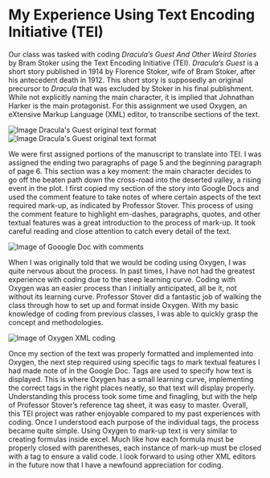 # My Experience Using Text Encoding Initiative (TEI)

Our class was tasked with coding _Dracula’s Guest And Other Weird Stories_ by Bram Stoker using the Text Encoding Initiative (TEI). _Dracula’s Guest_ is a short story published in 1914 by Florence Stoker, wife of Bram Stoker, after his antecedent death in 1912. This short story is supposedly an original precursor to _Dracula_ that was excluded by Stoker in his final publishment. While not explicitly naming the main character, it is implied that Johnathan Harker is the main protagonist. For this assignment we used Oxygen, an eXtensive Markup Language (XML) editor, to transcribe sections of the text.

![Image Dracula's Guest original text format](https://jakeverry.github.io/Jake-Verry-CNU/images/DC1.png)
![Image Dracula's Guest original text format](https://jakeverry.github.io/Jake-Verry-CNU/images/DC2.png)

We were first assigned portions of the manuscript to translate into TEI. I was assigned the ending two paragraphs of page 5 and the beginning paragraph of page 6. This section was a key moment: the main character decides to go off the beaten path down the cross-road into the deserted valley, a rising event in the plot. I first copied my section of the story into Google Docs and used the comment feature to take notes of where certain aspects of the text required mark-up, as indicated by Professor Stover. This process of using the comment feature to highlight em-dashes, paragraphs, quotes, and other textual features was a great introduction to the process of mark-up. It took careful reading and close attention to catch every detail of the text.

![Image of Gooogle Doc with comments](https://jakeverry.github.io/Jake-Verry-CNU/images/Google.png)

When I was originally told that we would be coding using Oxygen, I was quite nervous about the process. In past times, I have not had the greatest experience with coding due to the steep learning curve. Coding with Oxygen was an easier process than I initially anticipated, all be it, not without its learning curve. Professor Stover did a fantastic job of walking the class through how to set up and format inside Oxygen. With my basic knowledge of coding from previous classes, I was able to quickly grasp the concept and methodologies.

![Image of Oxygen XML coding](https://jakeverry.github.io/Jake-Verry-CNU/images/TEI.png)

Once my section of the text was properly formatted and implemented into Oxygen, the next step required using specific tags to mark textual features I had made note of in the Google Doc. Tags are used to specify how text is displayed. This is where Oxygen has a small learning curve, implementing the correct tags in the right places neatly, so that text will display properly. Understanding this process took some time and finagling, but with the help of Professor Stover’s reference tag sheet, it was easy to master.
Overall, this TEI project was rather enjoyable compared to my past experiences with coding. Once I understood each purpose of the individual tags, the process became quite simple. Using Oxygen to mark-up text is very similar to creating formulas inside excel. Much like how each formula must be properly closed with parentheses, each instance of mark-up must be closed with a tag to ensure a valid code. I look forward to using other XML editors in the future now that I have a newfound appreciation for coding.

